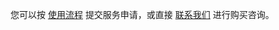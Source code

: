 您可以按 [使用流程](https://cloud.tencent.com/document/product/586/12789) 提交服务申请，或直接 [联系我们](https://cloud.tencent.com/about/connect) 进行购买咨询。




